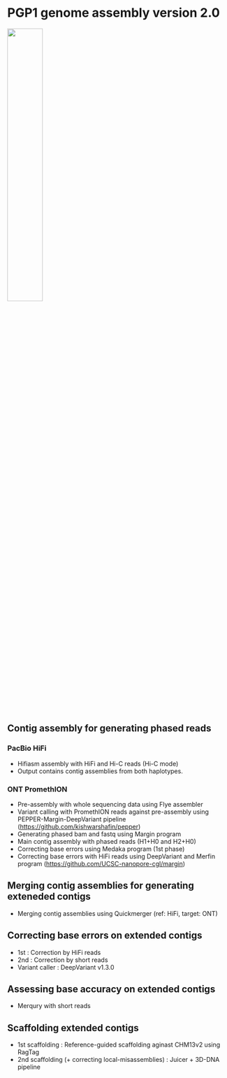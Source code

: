 # PGP1 genome assembly version 2.0

<img src = "https://user-images.githubusercontent.com/25347568/163683905-34631e8e-125c-4b90-884e-54806c0d8104.png" width="40%" height="40%">

## Contig assembly for generating phased reads
### PacBio HiFi
* Hifiasm assembly with HiFi and Hi-C reads (Hi-C mode)
* Output contains contig assemblies from both haplotypes.

### ONT PromethION
* Pre-assembly with whole sequencing data using Flye assembler
* Variant calling with PromethION reads against pre-assembly using PEPPER-Margin-DeepVariant pipeline (https://github.com/kishwarshafin/pepper)
* Generating phased bam and fastq using Margin program
* Main contig assembly with phased reads (H1+H0 and H2+H0)
* Correcting base errors using Medaka program (1st phase)
* Correcting base errors with HiFi reads using DeepVariant and Merfin program (https://github.com/UCSC-nanopore-cgl/margin)

## Merging contig assemblies for generating exteneded contigs
* Merging contig assemblies using Quickmerger (ref: HiFi, target: ONT)

## Correcting base errors on extended contigs
* 1st : Correction by HiFi reads
* 2nd : Correction by short reads
* Variant caller : DeepVariant v1.3.0

## Assessing base accuracy on extended contigs
* Merqury with short reads

## Scaffolding extended contigs
* 1st scaffolding : Reference-guided scaffolding aginast CHM13v2 using RagTag
* 2nd scaffolding (+ correcting local-misassemblies) : Juicer + 3D-DNA pipeline
